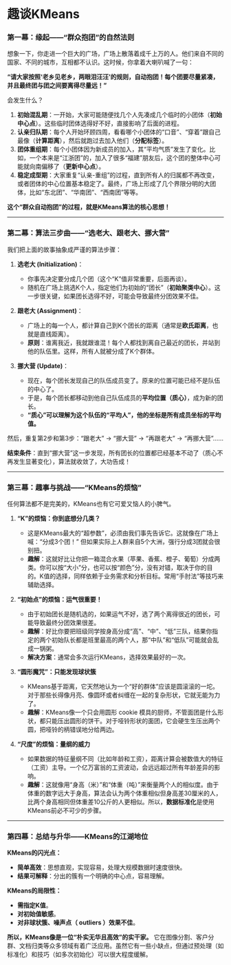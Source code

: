 # 趣谈KMeans

### 第一幕：缘起——“群众抱团”的自然法则

想象一下，你走进一个巨大的广场，广场上散落着成千上万的人。他们来自不同的国家、不同的城市，互相都不认识。这时候，你拿着大喇叭喊了一句：

**“请大家按照‘老乡见老乡，两眼泪汪汪’的规则，自动抱团！每个团要尽量紧凑，并且最终团与团之间要离得尽量远！”**

会发生什么？

1.  **初始混乱期**：一开始，大家可能随便找几个人先凑成几个临时的小团体（**初始中心点**）。这些临时团体选得好不好，直接影响了后面的进程。
2.  **认亲归队期**：每个人开始环顾四周，看看哪个小团体的“口音”、“穿着”跟自己最像（**计算距离**），然后就跑过去加入他们（**分配标签**）。
3.  **团体重组期**：每个小团体因为新成员的加入，其“平均气质”发生了变化。比如，一个本来是“江浙团”的，加入了很多“福建”朋友后，这个团的整体中心可能就向南偏移了（**更新中心点**）。
4.  **稳定成型期**：大家重复“认亲-重组”的过程，直到所有人的归属都不再改变，或者团体的中心位置基本稳定了。最终，广场上形成了几个界限分明的大团体，比如“东北团”、“华南团”、“西南团”等等。

**这个“群众自动抱团”的过程，就是KMeans算法的核心思想！**

---

### 第二幕：算法三步曲——“选老大、跟老大、挪大营”

我们把上面的故事抽象成严谨的算法步骤：

1.  **选老大 (Initialization)**：
    *   你事先决定要分成几个团（这个“K”值非常重要，后面再谈）。
    *   随机在广场上挑选K个人，指定他们为初始的“团长”（**初始聚类中心**）。这一步很关键，如果团长选得不好，可能会导致最终分团效果不佳。

2.  **跟老大 (Assignment)**：
    *   广场上的每一个人，都计算自己到K个团长的距离（通常是**欧氏距离**，也就是直线距离）。
    *   **原则**：谁离我近，我就跟谁混！每个人都找到离自己最近的团长，并站到他的队伍里。这样，所有人就被分成了K个群体。

3.  **挪大营 (Update)**：
    *   现在，每个团长发现自己的队伍成员变了。原来的位置可能已经不是队伍的中心了。
    *   于是，每个团长都移动到他自己队伍成员的**平均位置（质心）**，成为新的团长。
    *   **“质心”可以理解为这个队伍的“平均人”，他的坐标是所有成员坐标的平均值。**

然后，重复第2步和第3步：“跟老大” -> “挪大营” -> “再跟老大” -> “再挪大营”……

**结束条件**：直到“挪大营”这一步发现，所有团长的位置都已经基本不动了（质心不再发生显著变化），算法就收敛了，大功告成！

---

### 第三幕：趣事与挑战——“KMeans的烦恼”

任何算法都不是完美的，KMeans也有它可爱又恼人的小脾气。

1.  **“K”的烦恼：你到底想分几类？**
    *   这是KMeans最大的“超参数”，必须由我们事先告诉它。这就像在广场上喊：“分成3个团！” 但如果实际上人群来自5个大洲，强行分成3团就会很别扭。
    *   **趣解**：这就好比让你把一箱混合水果（苹果、香蕉、橙子、葡萄）分成两类。你可以按“大小”分，也可以按“颜色”分，没有对错，取决于你的目的。K值的选择，同样依赖于业务需求和分析目标。常用“手肘法”等技巧来辅助选择。

2.  **“初始点”的烦恼：运气很重要！**
    *   由于初始团长是随机选的，如果运气不好，选了两个离得很近的团长，可能导致最终分团效果很差。
    *   **趣解**：好比你要把班级同学按身高分成“高”、“中”、“低”三队，结果你指定的两个初始队长都是班里最高的两个人，那“中队”和“低队”可能就会乱成一锅粥。
    *   **解决方案**：通常会多次运行KMeans，选择效果最好的一次。

3.  **“圆形魔咒”：只能发现球状簇**
    *   KMeans基于距离，它天然地认为一个“好的群体”应该是圆滚滚的一坨。对于那些长得像月亮、像圆环或者纠缠在一起的复杂形状，它就无能为力了。
    *   **趣解**：KMeans像一个只会用圆形 cookie 模具的厨师，不管面团是什么形状，都只能压出圆形的饼干。对于哑铃形状的面团，它会硬生生压出两个圆，把哑铃的柄错误地分给两边。

4.  **“尺度”的烦恼：量纲的威力**
    *   如果数据的特征量纲不同（比如年龄和工资），距离计算会被数值大的特征（工资）主导。一个亿万富翁的工资波动，会远远超过所有年龄差异的影响。
    *   **趣解**：这就像用“身高（米）”和“体重（吨）”来衡量两个人的相似度。由于体重的数字远大于身高，算法会认为两个体重相似但身高差30厘米的人，比两个身高相同但体重差10公斤的人更相似。所以，**数据标准化**是使用KMeans前必不可少的步骤。

---

### 第四幕：总结与升华——KMeans的江湖地位

**KMeans的闪光点：**
*   **简单高效**：思想直观，实现容易，处理大规模数据时速度很快。
*   **结果可解释**：分出的簇有一个明确的中心点，容易理解。

**KMeans的局限性：**
*   **需指定K值**。
*   **对初始值敏感**。
*   **对非球状簇、噪声点（ outliers ）效果不佳**。

**所以，KMeans像是一位“朴实无华且高效”的实干家。** 它在图像分割、客户分群、文档归类等众多领域有着广泛应用。虽然它有一些小缺点，但通过预处理（如标准化）和技巧（如多次初始化）可以很大程度缓解。
